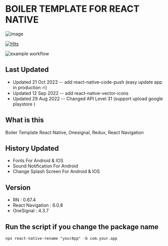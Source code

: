 # BOILER TEMPLATE FOR REACT NATIVE

![image](https://user-images.githubusercontent.com/49223890/160132104-d0de5217-40a8-406d-b9a9-cd1232224f71.png)

[![Hits](https://hits.seeyoufarm.com/api/count/incr/badge.svg?url=https%3A%2F%2Fgithub.com%2Fsalimsea%2Frnosrdxclean&count_bg=%2379C83D&title_bg=%234D4D4D&icon=react.svg&icon_color=%23FFFFFF&title=hits&edge_flat=false)](https://hits.seeyoufarm.com)

![example workflow](https://github.com/salimsea/rnosrdxclean/actions/workflows/codeQuality.yml/badge.svg) 

## Last Updated

- Updated 21 Oct 2022
  -- add react-native-code-push (easy update app in production 🔥)
- Updated 12 Sep 2022
  -- add react-native-vector-icons
- Updated 29 Aug 2022
  -- Changed API Level 31 (support upload google playstore )

## What is this

Boiler Template React Native, Onesignal, Redux, React Navigation

## History Updated

- Fonts For Android & IOS
- Sound Notification For Android
- Change Splash Screen For Android & IOS

## Version

- RN : 0.67.4
- React Navigation : 6.0.8
- OneSignal : 4.3.7

## Run the script if you change the package name

```
npx react-native-rename "yourApp" -b com.your.app
```
